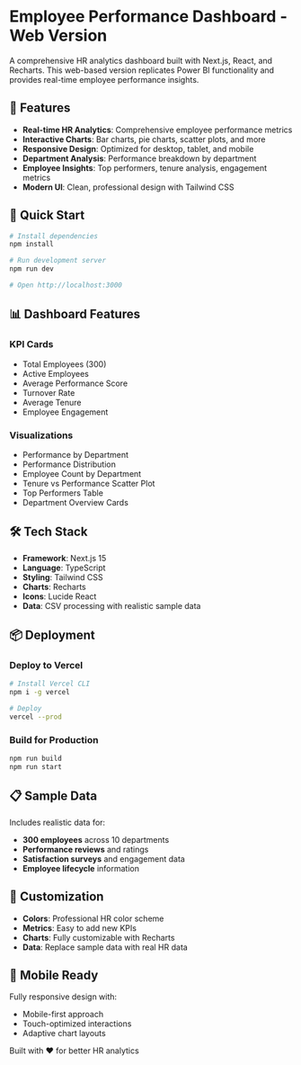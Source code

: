 # Employee Performance Dashboard - Web Version

A comprehensive HR analytics dashboard built with Next.js, React, and Recharts. This web-based version replicates Power BI functionality and provides real-time employee performance insights.

## 🌟 Features

- **Real-time HR Analytics**: Comprehensive employee performance metrics
- **Interactive Charts**: Bar charts, pie charts, scatter plots, and more
- **Responsive Design**: Optimized for desktop, tablet, and mobile
- **Department Analysis**: Performance breakdown by department
- **Employee Insights**: Top performers, tenure analysis, engagement metrics
- **Modern UI**: Clean, professional design with Tailwind CSS

## 🚀 Quick Start

```bash
# Install dependencies
npm install

# Run development server
npm run dev

# Open http://localhost:3000
```

## 📊 Dashboard Features

### KPI Cards
- Total Employees (300)
- Active Employees
- Average Performance Score
- Turnover Rate
- Average Tenure
- Employee Engagement

### Visualizations
- Performance by Department
- Performance Distribution
- Employee Count by Department  
- Tenure vs Performance Scatter Plot
- Top Performers Table
- Department Overview Cards

## 🛠 Tech Stack

- **Framework**: Next.js 15
- **Language**: TypeScript
- **Styling**: Tailwind CSS
- **Charts**: Recharts
- **Icons**: Lucide React
- **Data**: CSV processing with realistic sample data

## 📦 Deployment

### Deploy to Vercel
```bash
# Install Vercel CLI
npm i -g vercel

# Deploy
vercel --prod
```

### Build for Production
```bash
npm run build
npm run start
```

## 📋 Sample Data

Includes realistic data for:
- **300 employees** across 10 departments
- **Performance reviews** and ratings
- **Satisfaction surveys** and engagement data
- **Employee lifecycle** information

## 🎨 Customization

- **Colors**: Professional HR color scheme
- **Metrics**: Easy to add new KPIs
- **Charts**: Fully customizable with Recharts
- **Data**: Replace sample data with real HR data

## 📱 Mobile Ready

Fully responsive design with:
- Mobile-first approach
- Touch-optimized interactions
- Adaptive chart layouts

Built with ❤️ for better HR analytics
